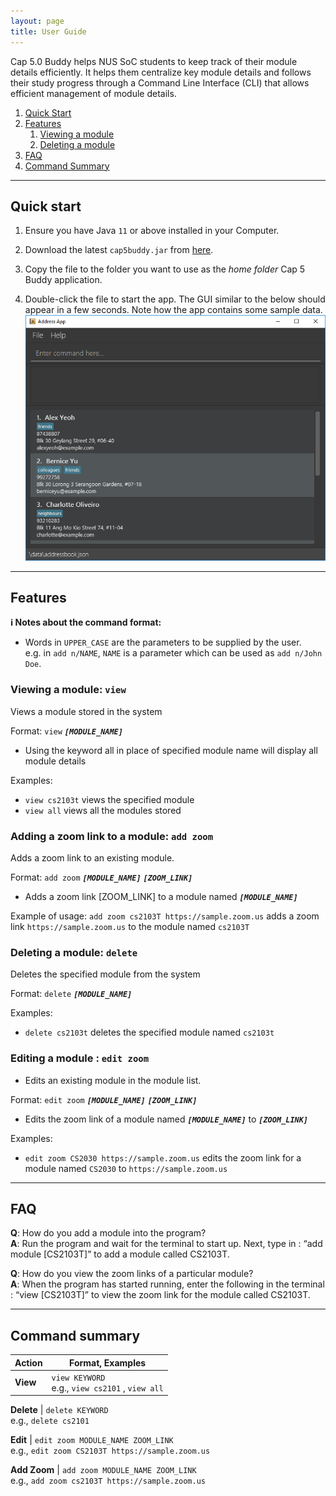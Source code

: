 ```yaml
---
layout: page
title: User Guide
---
```


Cap 5.0 Buddy helps NUS SoC students to keep track of their module details efficiently. It helps them centralize key module details and follows their study progress through a Command Line Interface (CLI) that allows efficient management of module details.

1. [Quick Start](#quick-start)
2. [Features](#features)
   1. [Viewing a module](#viewing-a-module)
   2. [Deleting a module](#deleting-a-module)
3. [FAQ](#faq)
4. [Command Summary](#command-summary)

--------------------------------------------------------------------------------------------------------------------

## Quick start

1. Ensure you have Java `11` or above installed in your Computer.

1. Download the latest `cap5buddy.jar` from [here](https://github.com/AY2021S1-CS2103T-F12-3/tp/releases).

1. Copy the file to the folder you want to use as the _home folder_ Cap 5 Buddy application.

1. Double-click the file to start the app. The GUI similar to the below should appear in a few seconds. Note how the app contains some sample data.<br>
   ![Ui](images/OriginalImages/Ui.png)

--------------------------------------------------------------------------------------------------------------------

## Features

<div markdown="block" class="alert alert-info">

**:information_source: Notes about the command format:**<br>

* Words in `UPPER_CASE` are the parameters to be supplied by the user.<br>
  e.g. in `add n/NAME`, `NAME` is a parameter which can be used as `add n/John Doe`.


</div>

### Viewing a module: `view`
  
Views a module stored in the system
  
 Format: `view` **_`[MODULE_NAME]`_**
  
  * Using the keyword all in place of specified module name will display all module details

  
  Examples:
  * `view cs2103t` views the specified module
  * `view all` views all the modules stored
  
  ### Adding a zoom link to a module: `add zoom`
  
  Adds a zoom link to an existing module.
  
  Format: `add zoom` **_`[MODULE_NAME]`_** **_`[ZOOM_LINK]`_**
  
  * Adds a zoom link [ZOOM_LINK] to a module named **_`[MODULE_NAME]`_** 
  
  Example of usage:
  `add zoom cs2103T https://sample.zoom.us` adds a zoom link `https://sample.zoom.us` to the module named `cs2103T`
    
    
### Deleting a module: `delete`
  
Deletes the specified module from the system
  
 Format: `delete` **_`[MODULE_NAME]`_**
  
  Examples:
  * `delete cs2103t` deletes the specified module named `cs2103t`


### Editing a module : `edit zoom`

* Edits an existing module in the module list.

Format: `edit zoom` **_`[MODULE_NAME]`_** **_`[ZOOM_LINK]`_**

* Edits the zoom link of a module named **_`[MODULE_NAME]`_** to **_`[ZOOM_LINK]`_**

Examples:
* `edit zoom CS2030 https://sample.zoom.us` edits the zoom link for a module named `CS2030`
  to `https://sample.zoom.us`

--------------------------------------------------------------------------------------------------------------------

## FAQ

**Q**: How do you add a module into the program?<br>
**A**: Run the program and wait for the terminal to start up. Next, type in : “add module [CS2103T]” to add a module called CS2103T.

**Q**: How do you view the zoom links of a particular module?<br>
**A**: When the program has started running, enter the following in the terminal : “view [CS2103T]” to view the zoom link for the module called CS2103T.

--------------------------------------------------------------------------------------------------------------------

## Command summary

Action | Format, Examples
--------|------------------
**View** | `view KEYWORD `<br> e.g., `view cs2101` , `view all`

**Delete** | `delete KEYWORD `<br> e.g., `delete cs2101`

**Edit** | `edit zoom MODULE_NAME ZOOM_LINK`<br> e.g., `edit zoom CS2103T https://sample.zoom.us`

**Add Zoom** | `add zoom MODULE_NAME ZOOM_LINK` <br> e.g., `add zoom cs2103T https://sample.zoom.us`


